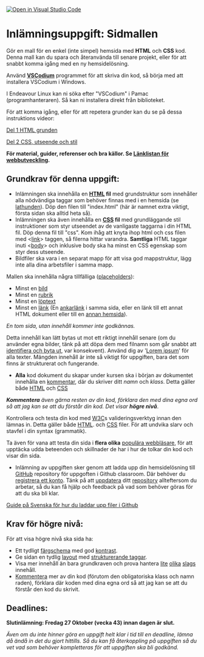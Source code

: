 [![Open in Visual Studio Code](https://classroom.github.com/assets/open-in-vscode-718a45dd9cf7e7f842a935f5ebbe5719a5e09af4491e668f4dbf3b35d5cca122.svg)](https://classroom.github.com/online_ide?assignment_repo_id=11679844&assignment_repo_type=AssignmentRepo)
# Inlämningsuppgift: Sidmallen
Gör en mall för en enkel (inte simpel) hemsida med **HTML** och **CSS** kod. Denna mall kan du spara och återanvända till senare projekt, eller för att snabbt komma igång med en ny hemsidelösning.

Använd **[VSCodium](https://github.com/VSCodium/vscodium/releases/download/1.70.2.22230/VSCodiumSetup-x64-1.70.2.22230.exe)** programmet för att skriva din kod, så börja med att installera VSCodium i Windows.

I Endeavour Linux kan ni söka efter "VSCodium" i Pamac (programhanteraren). Så kan ni installera direkt från biblioteket.

För att komma igång, eller för att repetera grunder kan du se på dessa instruktions videor:

[Del 1 HTML grunden](https://youtu.be/V_Wv4O-5B2c)

[Del 2 CSS, utseende och stil](https://youtu.be/x5D3Gw9WZr8)
 

**För material, guider, referenser och bra källor. Se [Länklistan för webbutveckling](https://gavle-my.sharepoint.com/:w:/g/personal/johan_brink_gavle_se/ESgcVfrFN2xEox0waVAAgtcBn5Y-k08cIKQ82as3-MlrKQ?e=hA4Nkc).**

 
## Grundkrav för denna uppgift:
- Inlämningen ska innehålla en **[HTML](https://www.w3schools.com/html/html_intro.asp) fil** med grundstruktur som innehåller alla nödvändiga taggar som behöver finnas med i en hemsida (se [lathunden](http://brinken.org/webb/html_lathund_bom.html)). Döp den filen till "index.html" (här är namnet extra viktigt, första sidan ska alltid heta så).
- Inlämningen ska även innehålla en **[CSS](https://www.w3schools.com/html/html_css.asp) fil** med grundläggande stil instruktioner som styr utseendet av de vanligaste taggarna i din HTML fil. Döp denna fil till "css". Kom ihåg att knyta ihop html och css filen med <[link](https://www.w3schools.com/tags/tag_link.asp)> taggen, så filerna hittar varandra. **Samtliga** HTML taggar inuti <[body](https://www.w3schools.com/tags/tag_body.asp)> och inklusive body ska ha minst en CSS egenskap som styr dess utseende.
- Bildfiler ska vara i en separat mapp för att visa god mappstruktur, lägg inte alla dina arbetsfiler i samma mapp.

Mallen ska innehålla några tillfälliga ([placeholders](https://placeholder.com/)):
- Minst en [bild](https://www.w3schools.com/tags/tag_img.asp) 
- Minst en [rubrik](https://www.w3schools.com/tags/tag_hn.asp)
- Minst en [löptext](https://www.w3schools.com/html/html_paragraphs.asp)
- Minst en [länk](https://www.w3schools.com/html/html_links.asp) (En [ankarlänk](https://www.w3schools.com/tags/tryit.asp?filename=tryhtml5_a_href_anchor) i samma sida, eller en länk till ett annat HTML dokument eller till en [annan hemsida](https://www.w3schools.com/tags/att_a_target.asp)).

*En tom sida, utan innehåll kommer inte godkännas.*

Detta innehåll kan lätt bytas ut mot ett riktigt innehåll senare (om du använder egna bilder, tänk på att döpa dem med filnamn som går snabbt att [identifiera och byta ut](https://code.visualstudio.com/docs/editor/codebasics#_find-and-replace), var konsekvent). Använd dig av '[Lorem ipsum](https://sv.lipsum.com/)' för alla texter. Mängden innehåll är inte så viktigt för uppgiften, bara det som finns är strukturerat och fungerande.

- **Alla** kod dokument du skapar under kursen ska i början av dokumentet innehålla en [kommentar](https://it-ord.idg.se/ord/kommentar/), där du skriver ditt *namn* och *klass*. Detta gäller både [HTML](https://www.w3schools.com/tags/tag_comment.asp) och [CSS](https://www.w3schools.com/css/css_comments.asp)

***Kommentera** även gärna resten av din kod, förklara den med dina egna ord så att jag kan se att du förstår din kod. Det visar **högre nivå***.

Kontrollera och testa din kod med [W3C](https://www.w3.org/)s valideringsverktyg innan den lämnas in. Detta gäller både [HTML](https://validator.w3.org/#validate_by_upload). och [CSS](https://jigsaw.w3.org/css-validator/#validate_by_upload) filer. För att undvika slarv och stavfel i din syntax (grammatik).

Ta även för vana att testa din sida i **flera olika** [populära webbläsare](https://gs.statcounter.com/browser-market-share), för att upptäcka udda beteenden och skillnader de har i hur de tolkar din kod och visar din sida.

- Inlämning av uppgiften sker genom att ladda upp din hemsidelösning till [GitHub](https://it-ord.idg.se/ord/github/) repository för uppgoften i Github classroom.
Där behöver du [registrera ett konto](https://docs.github.com/en/get-started/signing-up-for-github/signing-up-for-a-new-github-account).
Tänk på att [uppdatera](https://docs.github.com/en/repositories/working-with-files/managing-files/adding-a-file-to-a-repository) ditt [repository](https://it-ord.idg.se/ord/repository/) allteftersom du arbetar, så du kan få hjälp och feedback på vad som behöver göras för att du ska bli klar.

[Guide på Svenska för hur du laddar upp filer i Github](https://gavle-my.sharepoint.com/:w:/g/personal/johan_brink_gavle_se/EYDUOcoFkqJDoEuSHg1plqQBJp9GCm9oHVtypqHvBclT5Q?e=FrQ2Hw)

## Krav för högre nivå:
För att visa högre nivå ska sida ha:
- Ett tydligt [färgschema](http://www.colorsontheweb.com/Color-Theory/Color-Contrast) med god [kontrast](https://contrastchecker.com/).
- Ge sidan en tydlig [layout](https://www.w3schools.com/html/html_layout.asp) med [strukturerande taggar](https://www.w3schools.com/tags/tag_header.asp).
- Visa mer innehåll än bara grundkraven och prova hantera [lite](https://www.w3schools.com/html/html5_audio.asp) [olika](https://www.w3schools.com/html/html5_video.asp) [slags](https://www.w3schools.com/html/html5_canvas.asp) innehåll.
- [Kommentera](https://it-ord.idg.se/ord/kommentar/) mer av din kod (förutom den obligatoriska klass och namn raden), förklara där koden med dina egna ord så att jag kan se att du förstår den kod du skrivit.

 
## Deadlines:
**Slutinlämning: Fredag 27 Oktober (vecka 43) innan dagen är slut.**

*Även om du inte hinner göra en uppgift helt klar i tid till en deadline, lämna då ändå in det du gjort hittills. Så du kan få återkoppling på uppgiften så du vet vad som behöver kompletteras för att uppgiften ska bli godkänd.*
